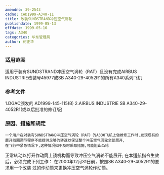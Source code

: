 ```yaml
---
amendno: 39-2543
cadno: CAD1999-A340-11
title: 改装SUNDSTRAND冲压空气涡轮
publishdate: 1999-05-13
effdate: 1999-05-16
tags: A340
categories: 华东管理局
author: 何正华
---
```


### 适用范围 
适用于装有SUNDSTRAND冲压空气涡轮（RAT）且没有完成AIRBUS INDUSTRIE改装号45977或SB A340-29-4052R1的所有A340系列飞机

<!--more-->
### 参考文件
1.DGAC颁发的 AD1999-145-115(B) 
    2.AIRBUS INDUSTRIE SB A340-29-4052R1(或以后批准的修订版) 

### 原因、措施和规定 
    一个用户在对装有SUNDSTRAND冲压空气涡轮（RAT）的A330飞机上做维修工作时,发现现有的展开线圈调节程序不能提供足够的转速以保证整个冲压空气涡轮全部展开, 
    在飞行中紧急情况下,这种情况如不及时采取措施,可能阻止凸轮
正常转动以打开作动筒上锁机构而导致冲压空气涡轮不能展开;     在本适航指令生效后，必须完成下列工作：     在2000年12月31日前，按照SB A340-29-4052R1的要求用一个改装
过的作动筒来更换冲压空气涡轮作动筒。
